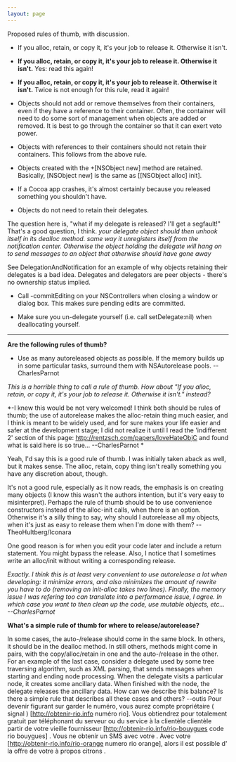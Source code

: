 ```yaml
---
layout: page
---
```




Proposed rules of thumb, with discussion.



* If you alloc, retain, or copy it, it's your job to release it. Otherwise it isn't.

* **If you alloc, retain, or copy it, it's your job to release it. Otherwise it isn't.** Yes: read this again!

* **If you alloc, retain, or copy it, it's your job to release it. Otherwise it isn't.** Twice is not enough for this rule, read it again!

* Objects should not add or remove themselves from their containers, even if they have a reference to their container. Often, the container will need to do some sort of management when objects are added or removed. It is best to go through the container so that it can exert veto power.

* Objects with references to their containers should not retain their containers. This follows from the above rule.

* Objects created with the +[NSObject new] method are retained. Basically, [NSObject new] is the same as [[NSObject alloc] init].

* If a Cocoa app crashes, it's almost certainly because you released something you shouldn't have.

* Objects do not need to retain their delegates.

The question here is, "what if my delegate is released? I'll get a segfault!" That's a good question, I think.  *your delegate object should then unhook itself in its dealloc method.  same way it unregisters itself from the notification center.  Otherwise the object holding the delegate will hang on to send messages to an object that otherwise should have gone away*

See DelegationAndNotification for an example of why objects retaining their delegates is a bad idea. Delegates and delegators are peer objects - there's no ownership status implied.

* Call -commitEditing on your NSControllers when closing a window or dialog box. This makes sure pending edits are committed.

* Make sure you un-delegate yourself (i.e. call setDelegate:nil) when deallocating yourself.



----
**Are the following rules of thumb?**

* Use as many autoreleased objects as possible. If the memory builds up in some particular tasks, surround them with NSAutorelease pools. --CharlesParnot

*This is a horrible thing to call a rule of thumb. How about "If you alloc, retain, or copy it, it's your job to release it. Otherwise it isn't." instead?*

*-I knew this would be not very welcomed! I think both should be rules of thumb; the use of autorelease makes the alloc-retain thing much easier, and I think is meant to be widely used, and for sure makes your life easier and safer at the development stage; I did not realize it until I read the 'indifferent 2' section of this page: http://rentzsch.com/papers/loveHateObjC and found what is said here is so true... --CharlesParnot *

Yeah, I'd say this is a good rule of thumb. I was initially taken aback as well, but it makes sense. The alloc, retain, copy thing isn't really something you have any discretion about, though.

It's not a good rule, especially as it now reads, the emphasis is on creating many objects (I know this wasn't the authors intention, but it's very easy to misinterpret). Perhaps the rule of thumb should be to use convenience constructors instead of the alloc-init calls, when there is an option. Otherwise it's a silly thing to say, why should I autorelease all my objects, when it's just as easy to release them when I'm done with them? --TheoHultberg/Iconara

One good reason is for when you edit your code later and include a return statement. You might bypass the release. Also, I notice that I sometimes write an alloc/init without writing a corresponding release.

*Exactly. I think this is at least very convenient to use autorelease a lot when developing: it minimize errors, and also minimizes the amount of rewrite you have to do (removing an init-alloc takes two lines). Finally, the memory issue I was refering too can translate into a performance issue, I agree. In which case you want to then clean up the code, use mutable objects, etc... --CharlesParnot*

**What's a simple rule of thumb for where to release/autorelease?**

In some cases, the auto-/release should come in the same block. In others, it should be in the dealloc method. In still others, methods might come in pairs, with the copy/alloc/retain in one and the auto-/release in the other. For an example of the last case, consider a delegate used by some tree traversing algorithm, such as XML parsing, that sends messages when starting and ending node processing. When the delegate visits a particular node, it creates some ancillary data. When finished with the node, the delegate releases the ancillary data. How can we describe this balance? Is there a simple rule that describes all these cases and others? --outis
 Pour devenir figurant sur   garder le  numéro, vous aurez   compte   propriétaire  ( signal ) [http://obtenir-rio.info numéro rio]. Vous obtiendrez  pour  totalement gratuit  par  téléphonant   du serveur ou du service à la clientèle  clientèle  partir de votre  vieille fournisseur  [http://obtenir-rio.info/rio-bouygues code rio bouygues] . Vous ne   obtenir  un SMS avec votre . Avec votre  [http://obtenir-rio.info/rio-orange numero rio orange], alors  il est possible d'  la  offre de votre   à propos   citrons .
